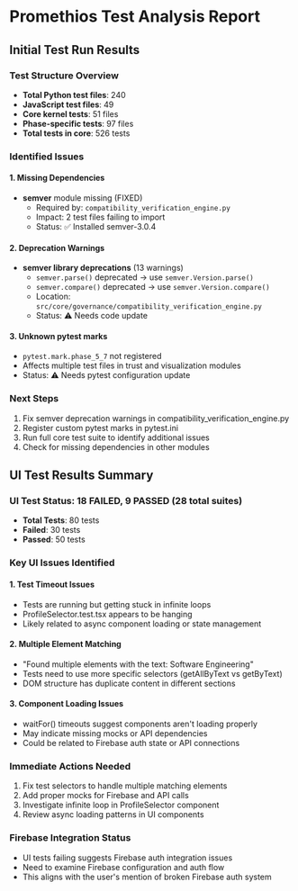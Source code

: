 # Promethios Test Analysis Report

## Initial Test Run Results

### Test Structure Overview
- **Total Python test files**: 240
- **JavaScript test files**: 49
- **Core kernel tests**: 51 files
- **Phase-specific tests**: 97 files
- **Total tests in core**: 526 tests

### Identified Issues

#### 1. Missing Dependencies
- **semver** module missing (FIXED)
  - Required by: `compatibility_verification_engine.py`
  - Impact: 2 test files failing to import
  - Status: ✅ Installed semver-3.0.4

#### 2. Deprecation Warnings
- **semver library deprecations** (13 warnings)
  - `semver.parse()` deprecated → use `semver.Version.parse()`
  - `semver.compare()` deprecated → use `semver.Version.compare()`
  - Location: `src/core/governance/compatibility_verification_engine.py`
  - Status: ⚠️ Needs code update

#### 3. Unknown pytest marks
- `pytest.mark.phase_5_7` not registered
- Affects multiple test files in trust and visualization modules
- Status: ⚠️ Needs pytest configuration update

### Next Steps
1. Fix semver deprecation warnings in compatibility_verification_engine.py
2. Register custom pytest marks in pytest.ini
3. Run full core test suite to identify additional issues
4. Check for missing dependencies in other modules



## UI Test Results Summary

### UI Test Status: 18 FAILED, 9 PASSED (28 total suites)
- **Total Tests**: 80 tests
- **Failed**: 30 tests  
- **Passed**: 50 tests

### Key UI Issues Identified

#### 1. Test Timeout Issues
- Tests are running but getting stuck in infinite loops
- ProfileSelector.test.tsx appears to be hanging
- Likely related to async component loading or state management

#### 2. Multiple Element Matching
- "Found multiple elements with the text: Software Engineering"
- Tests need to use more specific selectors (getAllByText vs getByText)
- DOM structure has duplicate content in different sections

#### 3. Component Loading Issues
- waitFor() timeouts suggest components aren't loading properly
- May indicate missing mocks or API dependencies
- Could be related to Firebase auth state or API connections

### Immediate Actions Needed
1. Fix test selectors to handle multiple matching elements
2. Add proper mocks for Firebase and API calls
3. Investigate infinite loop in ProfileSelector component
4. Review async loading patterns in UI components

### Firebase Integration Status
- UI tests failing suggests Firebase auth integration issues
- Need to examine Firebase configuration and auth flow
- This aligns with the user's mention of broken Firebase auth system

